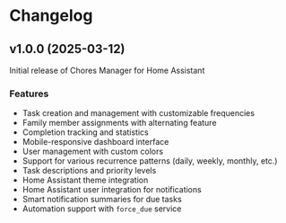 # Changelog

## v1.0.0 (2025-03-12)

Initial release of Chores Manager for Home Assistant

### Features
- Task creation and management with customizable frequencies
- Family member assignments with alternating feature
- Completion tracking and statistics
- Mobile-responsive dashboard interface
- User management with custom colors
- Support for various recurrence patterns (daily, weekly, monthly, etc.)
- Task descriptions and priority levels
- Home Assistant theme integration
- Home Assistant user integration for notifications
- Smart notification summaries for due tasks
- Automation support with `force_due` service